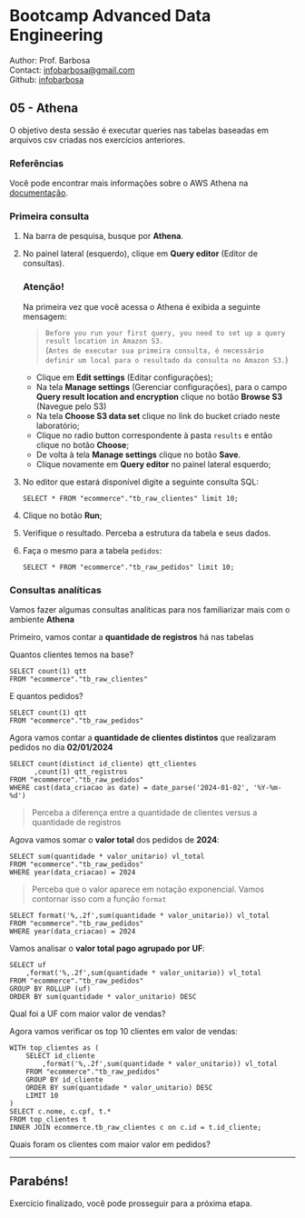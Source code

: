 # Bootcamp Advanced Data Engineering
Author: Prof. Barbosa<br>
Contact: infobarbosa@gmail.com<br>
Github: [infobarbosa](https://github.com/infobarbosa)

## 05 - Athena

O objetivo desta sessão é executar queries nas tabelas baseadas em arquivos csv criadas nos exercícios anteriores.

### Referências
Você pode encontrar mais informações sobre o AWS Athena na [documentação](https://docs.aws.amazon.com/athena/latest/ug/using-athena-sql.html).

### Primeira consulta
1. Na barra de pesquisa, busque por **Athena**.
2. No painel lateral (esquerdo), clique em **Query editor** (Editor de consultas).

    ### Atenção!
    Na primeira vez que você acessa o Athena é exibida a seguinte mensagem:
    > `Before you run your first query, you need to set up a query result location in Amazon S3.`<br>
    > (`Antes de executar sua primeira consulta, é necessário definir um local para o resultado da consulta no Amazon S3.`)
    
    - Clique em **Edit settings** (Editar configurações);
    - Na tela **Manage settings** (Gerenciar configurações), para o campo **Query result location and encryption** clique no botão **Browse S3** (Navegue pelo S3)
    - Na tela **Choose S3 data set** clique no link do bucket criado neste laboratório;
    - Clique no radio button correspondente à pasta `results` e então clique no botão **Choose**;
    - De volta à tela **Manage settings** clique no botão **Save**.
    - Clique novamente em **Query editor** no painel lateral esquerdo;

3. No editor que estará disponível digite a seguinte consulta SQL:
    ```
    SELECT * FROM "ecommerce"."tb_raw_clientes" limit 10;
    ```
4. Clique no botão **Run**;
5. Verifique o resultado. Perceba a estrutura da tabela e seus dados.
6. Faça o mesmo para a tabela `pedidos`:
    ```
    SELECT * FROM "ecommerce"."tb_raw_pedidos" limit 10;
    ```

### Consultas analíticas

Vamos fazer algumas consultas analíticas para nos familiarizar mais com o ambiente **Athena**

Primeiro, vamos contar a **quantidade de registros** há nas tabelas

Quantos clientes temos na base?
```
SELECT count(1) qtt
FROM "ecommerce"."tb_raw_clientes"
```

E quantos pedidos?
```
SELECT count(1) qtt
FROM "ecommerce"."tb_raw_pedidos"
```

Agora vamos contar a **quantidade de clientes distintos** que realizaram pedidos no dia **02/01/2024**
```
SELECT count(distinct id_cliente) qtt_clientes
      ,count(1) qtt_registros
FROM "ecommerce"."tb_raw_pedidos"
WHERE cast(data_criacao as date) = date_parse('2024-01-02', '%Y-%m-%d')
```

> Perceba a diferença entre a quantidade de clientes versus a quantidade de registros

Agova vamos somar o **valor total** dos pedidos de **2024**:
```
SELECT sum(quantidade * valor_unitario) vl_total
FROM "ecommerce"."tb_raw_pedidos"
WHERE year(data_criacao) = 2024
```

> Perceba que o valor aparece em notação exponencial.
> Vamos contornar isso com a função `format`

```
SELECT format('%,.2f',sum(quantidade * valor_unitario)) vl_total
FROM "ecommerce"."tb_raw_pedidos"
WHERE year(data_criacao) = 2024
```

Vamos analisar o **valor total pago agrupado por UF**:
```
SELECT uf
    ,format('%,.2f',sum(quantidade * valor_unitario)) vl_total
FROM "ecommerce"."tb_raw_pedidos"
GROUP BY ROLLUP (uf)
ORDER BY sum(quantidade * valor_unitario) DESC
```
Qual foi a UF com maior valor de vendas?

Agora vamos verificar os top 10 clientes em valor de vendas:
```
WITH top_clientes as (
    SELECT id_cliente
        ,format('%,.2f',sum(quantidade * valor_unitario)) vl_total
    FROM "ecommerce"."tb_raw_pedidos"
    GROUP BY id_cliente
    ORDER BY sum(quantidade * valor_unitario) DESC
    LIMIT 10
) 
SELECT c.nome, c.cpf, t.*
FROM top_clientes t
INNER JOIN ecommerce.tb_raw_clientes c on c.id = t.id_cliente;

```

Quais foram os clientes com maior valor em pedidos?

--- 

## Parabéns!
Exercício finalizado, você pode prosseguir para a próxima etapa.